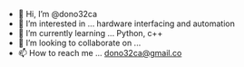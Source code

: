 - 👋 Hi, I’m @dono32ca
- 👀 I’m interested in ... hardware interfacing and automation
- 🌱 I’m currently learning ... Python, c++
- 💞️ I’m looking to collaborate on ...
- 📫 How to reach me ...   dono32ca@gmail.co

<!---
dono32ca/dono32ca is a ✨ special ✨ repository because its `README.md` (this file) appears on your GitHub profile.
You can click the Preview link to take a look at your changes.
--->
